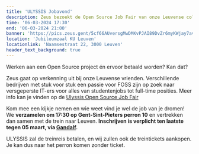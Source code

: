 ```yaml
---
title: 'ULYSSIS Jobavond'
description: Zeus bezoekt de Open Source Job Fair van onze Leuvense collega's!
time: '06-03-2024 17:30'
end: '06-03-2024 21:00'
banner: 'https://pics.zeus.gent/5cf66AUversgMwDMKvPJAI89DvZr6myKWjay7avv.png'
location: 'Jubileumzaal KU Leuven'
locationlink: 'Naamsestraat 22, 3000 Leuven'
header_text_background: true
---
```


Werken aan een Open Source project én ervoor betaald worden? Kan dat?

Zeus gaat op verkenning uit bij onze Leuvense vrienden. 
Verschillende bedrijven met stuk voor stuk een passie voor FOSS zijn op zoek naar versgeperste IT-ers voor alles van studentenjobs tot full-time posities.
Meer info kan je vinden op de [Ulyssis Open Source Job Fair](https://opensourcejobfair.be/)

Kom mee een kijkje nemen en wie weet vind je wel de job van je dromen! We **verzamelen om 17:30 op Gent-Sint-Pieters perron 10** en vertrekken dan samen met de trein naar Leuven. **Inschrijven is verplicht ten laatste tegen 05 maart, via [Gandalf](https://event.student.ugent.be/events/395).**

ULYSSIS zal de treinreis betalen, en wij zullen ook de treintickets aankopen. Je kan dus naar het perron komen zonder ticket.
